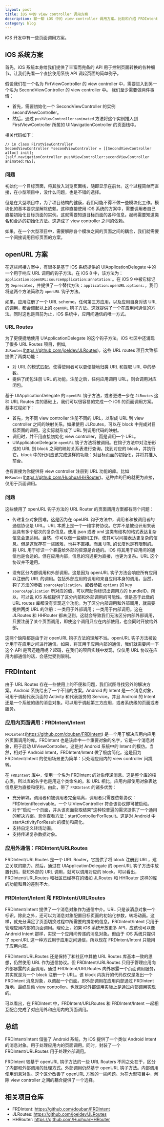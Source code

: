 ```yaml
---
layout: post
title: iOS 中的 view controller 调用方案
description: 聊一聊 iOS 中的 view controller 调用方案。比较和介绍 FRDIntent 与各种 URL Router 相比的不同和解决的问题。
category: blog
---
```


iOS 开发中有一些页面调用方案。

## iOS 系统方案

首先，iOS 系统本身给我们提供了丰富而完备的 API 用于控制页面转换的各种细节。让我们先看一个直接使用系统 API 调起页面的简单例子。

假设我们在一个名为 FirtViewController 的 view controller 中，需要进入到另一个名为 SecondViewController 的 view controller 中。 我们至少需要做两件事情：

- 首先，需要初始化一个 SecondViewController 的实例 secondViewController。
- 然后，通过 `pushViewController:animated` 方法将这个实例推入到 FirstViewController 所属的 UINavigationController 的页面栈中。

相关代码如下：

```
// in class FirstViewController
SecondViewController *secondViewController = [[SecondViewController alloc] init];
[self.navigationController pushViewController:secondViewController animated:YES];
```

### 问题

初始化一个目标页面，将其放入浏览页面栈，随即显示在前台。这个过程简单而直接，在小型项目中，没什么问题，也是不错的选择。

但是在大型项目中，为了项目结构的健康，我们可能不得不做一些模块化工作。模块化的基本要求是解除依赖。这种直接使用 iOS 系统的方案中，需要调用者自己直接初始化目标页面的实例。这就需要知道目标页面的各种信息，起码需要知道类名和合适的初始化方法。这造成了 view controller 之间的依赖。

如果，在一个大型项目中，需要解除各个模块之间的页面之间的耦合，我们就需要一个间接调用目标页面的方案。

## openURL 方案

在这些间接方案中，有很多是基于 iOS 系统提供的 UIApplicationDelegate 中的一个用于响应 URL 调用的钩子方法。在 iOS 8 中，该方法为：`application:openURL:sourceApplication:annotation:`。在 iOS 9 中被它标记为 `Deprecated`，并提供了一个替代方法：`application:openURL:options:`。我们将这两个方法简称为 `openURL` 钩子方法。

如果，应用注册了一个 URL scheme。任何第三方应用，以及应用自身对该 URL 的调用，都会调起以上的 `openURL` 钩子方法。这就提供了一个在应用间通信的方法。同时这也是目前为止，iOS 系统中，应用间通信的唯一方式。

### URL Routes

为了更便捷地使用 UIApplicationDelegate 的这个钩子方法。iOS 社区中还涌现了很多 URL Routes 项目，例如, `JLRoutes`(https://github.com/joeldev/JLRoutes)。这些 URL routes 项目大致都提供了两类功能：

- 对 URL 的模式匹配，使得使用者可以更便捷地归类 URL 和提取 URL 中的参数。
- 提供了闭包注册 URL 的功能。注册之后，任何应用调用 URL，则会调用对应闭包。

基于 UIApplicationDelegate 的 `openURL` 钩子方法，或者更进一步在 `JLRoutes` 这种 URL Routes 库的基础上，我们可以很容易的完成一个 iOS 的页面调用方案。基本过程如下：

- 首先，为不同 view controller 注册不同的 URL，以形成 URL 到 view controller 之间的映射关系。如果使用 JLRoutes，可以在 block 中完成对目标页面的调用。这实际就形成了 URL 到调用代码的映射。
- 调用时，并不用直接初始化 view controller，而是调用一个 URL。
- UIApplicationDelegate `openURL` 钩子方法将被调用。在钩子方法中对注册形成的 URL 到 block 之间的映射关系表进行查询。找到对应的 block，并执行它。block 中的代码应该完成这样的功能：对目标页面的初始化，并将其推入前台。

也有直接为你提供将 view controller 注册到 URL 功能的库。比如`HHRouter`(https://github.com/Huohua/HHRouter)。这种库的目的就更为直接，仅用于页面调用。

### 问题

这些使用了 openURL 钩子方法的 URL Router 的页面调用方案都有两个问题：

- 传递复杂对象困难。这是因为在 opeURL 钩子方法中，调用者和被调用者的通信协议是 URL。URL 本质上是一个一维字符协议。它并不是被设计用来表达具有多个层次的复杂信息。使用 json 或者 xml 这类有结构的格式表达复杂信息会更适用。当然，你可以做一些编码工作，使其可以间接表达更复杂的信息。但是这就存在一些困难，也并不直接。而且 URL 的长度也是有限制的。将 URL 用于标识一个暴露给外部的资源是合适的。iOS 将其用于应用间的通信也是合适的。但在应用内部，信息的沟通更为直接，也更为复杂。URL 这个协议并不适用。

- 没有区分内部调用和外部调用。这是因为 openURL 钩子方法会响应所有应用以注册的 URL 的调用。包括外部应用的调用和来自应用本身的调用。当然，钩子方法的参数 `sourceApplication`，或者参数 `options` 的 key `sourceApplication` 所对应的值，可以帮助你标识出调用方的 bundleID。所以，可以说 iOS 系统提供了区分内部和外部调用的可能性。但是基于此做的 URL routes 库都没有实现这个功能。为了区分内部调用和外部调用，就需要提供两类 URL 的注册：一类用于外部调用；一类用于内部调用。这在 JLRoutes 和 HHRouter 都未见到。这就会导致我们无法区分内部外部调用，只要注册了某个页面调用，即使这个调用只应在内部使用，也会同时开放给外部。

这两个缺陷都是由于对 openURL 钩子方法的理解不当。openURL 钩子方法被设计用于在应用之间进行通信。如果，将其用于应用内部的通信，我们就需要问一下这个 API 是否还适用呢？起码，在我们的项目实践中发现，仅仅用 URL 协议在应用内部通信的话，会感觉受到限制。

## FRDIntent

由于 URL Routes 存在一些使用上的不便和问题，我们试图寻找另外的解决方案。Android 系统给出了一个不错的方案。Android 的 Intent 是一个消息对象，可用于调起代表页面的 Activity 和代表服务的 Service。并且 Android 的 Intent 还是一个系统的级的消息对象。可以用于调起第三方应用，或者系统级的页面或者服务。

### 应用内页面调用：FRDIntent/Intent

`FRDIntent`(https://github.com/douban/FRDIntent) 是一个用于解决应用内应用外页面调用的库。FRDIntent 也是该库中一个重要对象的名字，它是一个消息对象，用于启动 UIViewController。这是对 Android 系统中的 Intent 的模仿。当然，相对于 Android Intent，FRDIntent/Intent 做了极度简化。这是因为 FRDIntent/Intent 的使用场景更为简单：只处理应用内的 view controller 间跳转。

在 `FRDIntent` 库中，使用一个名为 FRDIntent 的对象传递消息。这是整个库的核心类，所以库的名字也是用这个类命名的。和 URL 相比，应用内部使用对象表达信息更为直接和便利。由此，带了 `FRDIntent` 的诸多优势：

- 充分解耦。调用者和被调用者完全隔离，调用者只需要依赖协议：FRDIntentReceivable。一个 UIViewControlller 符合该协议即可被启动。
- 对于“启动一个页面，并从该页面获取结果”这种较普遍的需求提供了一个通用的解决方案。具体查看方法：startControllerForResult。这是对 Android 中 startActivityForResult 的模仿和简化。
- 支持自定义转场动画。
- 支持传递复杂数据对象。

### 应用外通信：FRDIntent/URLRoutes

FRDIntent/URLRoutes 是一个 URL Router。它提供了将 block 注册到 URL，建立关联的能力。然后，通过在 UIApplicationDelegate 的 openURL 钩子方法中放置代码，获知外部的 URL 调用，就可以调用对应的 block。可以看出，FRDIntent/URLRoutes 和社区已经存在的诸如 JLRoutes 和 HHRouter 这样的库的功能和目的差别不大。

### FRDIntent/Intent 和 FRDIntent/URLRoutes

FRDIntent/Intent 提供了一个消息对象作为通信中介。URL 只是该消息对象一个标识。除此之外，还可以为消息对象配置目标页面的初始化参数，转场动画。这样，就充分满足了页面切换过程中所需要的携带的信息。FRDIntent/Intent 只用于管理应用内部的页面调用。理论上，如果 iOS 系统开放更多 API，应该也可以像 Android Intent 那样，实现一个应用间传递的消息对象。但由于 iOS 系统只提供了 openURL 这一种方式用于应用之间通信，所以现在 FRDIntent/Intent 只能用于应用内部。

FRDIntent/URLRoutes 还是保持了和社区中其他 URL Routes 库基本一致的思想，仍然使用 URL 作为通信协议。但 FRDIntent/URLRoutes 只用于管理应用向外部暴露的页面调用。通过 FRDIntent/URLRoutes 向外暴露一个页面调用服务，其实就是为一个 block 注册一个 URL。该 block 内执行的代码仅仅是发出一个 FRDIntent 消息对象，以调起一个页面。即外部调用在应用内部通过 FRDIntent 落地，最终启动 view controller。也就是说外部调用实际上是通过内部调用实现的。

可以看出，在 FRDIntent 中，FRDIntent/URLRoutes 和 FRDIntent/Intent 一起相互配合完成了对应用外和应用内的页面调用。

## 总结

FRDIntent/Intent 借鉴了 Android 系统，为 iOS 提供了一个类似 Android Intent 的消息对象。用于处理应用内的页面调用。同时，封装了一个 FRDIntent/URLRoutes 用于处理外部调用。

FRDIntent 较基于 openURL 钩子方法的一些 URL Routers 不同之处在于，区分了内部和外部调用的处理方式。外部调用仍然基于 openURL 钩子方法。内部调用使用消息对象。这个区分改善了 openURL 方案的一些问题。为在大型项目中，解除 view controller 之间的耦合提供了一个选择。

## 相关项目仓库

- FRDIntent: https://github.com/douban/FRDIntent
- JLRoutes: https://github.com/joeldev/JLRoutes
- HHRouter: https://github.com/Huohua/HHRouter